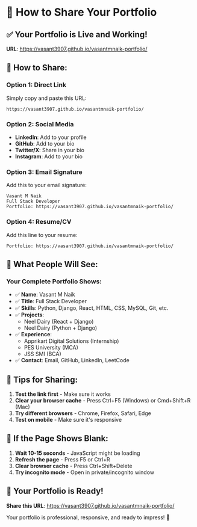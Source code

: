 # 🚀 How to Share Your Portfolio

## ✅ Your Portfolio is Live and Working!

**URL**: https://vasant3907.github.io/vasantmnaik-portfolio/

## 📱 How to Share:

### **Option 1: Direct Link**
Simply copy and paste this URL:
```
https://vasant3907.github.io/vasantmnaik-portfolio/
```

### **Option 2: Social Media**
- **LinkedIn**: Add to your profile
- **GitHub**: Add to your bio
- **Twitter/X**: Share in your bio
- **Instagram**: Add to your bio

### **Option 3: Email Signature**
Add this to your email signature:
```
Vasant M Naik
Full Stack Developer
Portfolio: https://vasant3907.github.io/vasantmnaik-portfolio/
```

### **Option 4: Resume/CV**
Add this line to your resume:
```
Portfolio: https://vasant3907.github.io/vasantmnaik-portfolio/
```

## 🎯 What People Will See:

### **Your Complete Portfolio Shows:**
- ✅ **Name**: Vasant M Naik
- ✅ **Title**: Full Stack Developer
- ✅ **Skills**: Python, Django, React, HTML, CSS, MySQL, Git, etc.
- ✅ **Projects**: 
  - Neel Dairy (React + Django)
  - Neel Dairy (Python + Django)
- ✅ **Experience**: 
  - Apprikart Digital Solutions (Internship)
  - PES University (MCA)
  - JSS SMI (BCA)
- ✅ **Contact**: Email, GitHub, LinkedIn, LeetCode

## 🚀 Tips for Sharing:

1. **Test the link first** - Make sure it works
2. **Clear your browser cache** - Press Ctrl+F5 (Windows) or Cmd+Shift+R (Mac)
3. **Try different browsers** - Chrome, Firefox, Safari, Edge
4. **Test on mobile** - Make sure it's responsive

## 🔧 If the Page Shows Blank:

1. **Wait 10-15 seconds** - JavaScript might be loading
2. **Refresh the page** - Press F5 or Ctrl+R
3. **Clear browser cache** - Press Ctrl+Shift+Delete
4. **Try incognito mode** - Open in private/incognito window

## 🎉 Your Portfolio is Ready!

**Share this URL**: https://vasant3907.github.io/vasantmnaik-portfolio/

Your portfolio is professional, responsive, and ready to impress! 🚀